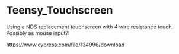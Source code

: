 # Teensy_Touchscreen
Using a NDS replacement touchscreen with 4 wire resistance touch. Possibly as mouse input?!

https://www.cypress.com/file/134996/download
